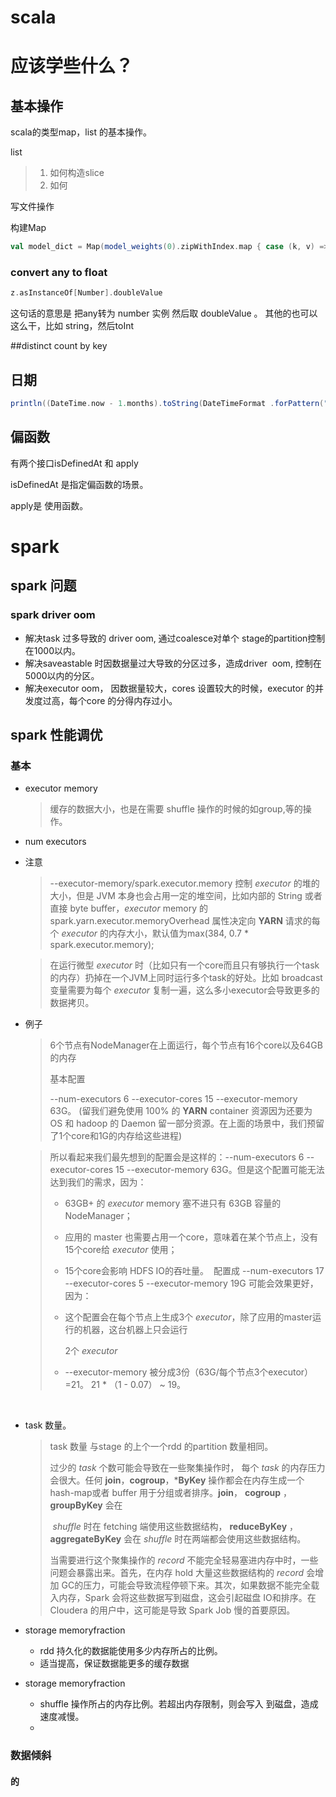 # scala



# 应该学些什么？

## 基本操作

scala的类型map，list 的基本操作。

list

> 	1. 如何构造slice  
> 	2. 如何

写文件操作

构建Map

```scala
val model_dict = Map(model_weights(0).zipWithIndex.map { case (k, v) => (v, k) }: _*)
```

### convert  any to float

```scala
z.asInstanceOf[Number].doubleValue
```

这句话的意思是 把any转为 number 实例 然后取 doubleValue 。 其他的也可以这么干，比如 string，然后toInt

##distinct count by key

## 日期

```scala
println((DateTime.now - 1.months).toString(DateTimeFormat .forPattern("yyyyMMdd"))) // returns org.joda.time.DateTime = 2009-06-27T13:25:59.195-07:00
```

## 偏函数

有两个接口isDefinedAt 和 apply

isDefinedAt 是指定偏函数的场景。

apply是 使用函数。

# spark

## spark 问题



### spark driver oom

- 解决task     过多导致的 driver oom, 通过coalesce对单个 stage的partition控制在1000以内。
- 解决saveastable     时因数据量过大导致的分区过多，造成driver  oom,     控制在5000以内的分区。
- 解决executor     oom， 因数据量较大，cores 设置较大的时候，executor 的并发度过高，每个core     的分得内存过小。



## spark 性能调优

### 基本

- executor memory

  > 缓存的数据大小，也是在需要 shuffle 操作的时候的如group,等的操作。

- num executors

- 注意

  > --executor-memory/spark.executor.memory 控制 *executor* 的堆的大小，但是 JVM 本身也会占用一定的堆空间，比如内部的 String 或者直接 byte buffer，*executor* memory 的 spark.yarn.executor.memoryOverhead 属性决定向 **YARN** 请求的每个 *executor* 的内存大小，默认值为max(384, 0.7 * spark.executor.memory);

  > 在运行微型 *executor* 时（比如只有一个core而且只有够执行一个task的内存）扔掉在一个JVM上同时运行多个task的好处。比如 broadcast 变量需要为每个 *executor* 复制一遍，这么多小executor会导致更多的数据拷贝。

- 例子

  > 6个节点有NodeManager在上面运行，每个节点有16个core以及64GB的内存
  >
  > 基本配置 
  >
  > --num-executors 6 --executor-cores 15 --executor-memory 63G。 (留我们避免使用 100% 的 **YARN** container 资源因为还要为 OS 和 hadoop 的 Daemon 留一部分资源。在上面的场景中，我们预留了1个core和1G的内存给这些进程)

  > 所以看起来我们最先想到的配置会是这样的：--num-executors 6 --executor-cores 15 --executor-memory 63G。但是这个配置可能无法达到我们的需求，因为： 
  >
  > - 63GB+ 的 *executor* memory 塞不进只有 63GB 容量的 NodeManager； 
  >
  > - 应用的 master 也需要占用一个core，意味着在某个节点上，没有15个core给 *executor* 使用； 
  >
  > - 15个core会影响 HDFS IO的吞吐量。 
  >   配置成 --num-executors 17 --executor-cores 5 --executor-memory 19G 可能会效果更好，因为： 
  >
  > - 这个配置会在每个节点上生成3个 *executor*，除了应用的master运行的机器，这台机器上只会运行
  >
  >   2个 *executor* 
  >
  > - --executor-memory 被分成3份（63G/每个节点3个executor）=21。 21 * （1 - 0.07） ~ 19。

  ​

- task 数量。

  > task 数量 与stage 的上个一个rdd 的partition 数量相同。
  >
  >  过少的 *task* 个数可能会导致在一些聚集操作时， 每个 *task* 的内存压力会很大。任何 **join**，**cogroup**，***ByKey** 操作都会在内存生成一个 hash-map或者 buffer 用于分组或者排序。**join**， **cogroup** ，**groupByKey** 会在
  >
  >  *shuffle* 时在 fetching 端使用这些数据结构， **reduceByKey** ，**aggregateByKey** 会在 *shuffle* 时在两端都会使用这些数据结构。
  >
  > 当需要进行这个聚集操作的 *record* 不能完全轻易塞进内存中时，一些问题会暴露出来。首先，在内存 hold 大量这些数据结构的 *record* 会增加 GC的压力，可能会导致流程停顿下来。其次，如果数据不能完全载入内存，Spark 会将这些数据写到磁盘，这会引起磁盘 IO和排序。在 Cloudera 的用户中，这可能是导致 Spark Job 慢的首要原因。

- storage memoryfraction

  - rdd 持久化的数据能使用多少内存所占的比例。
  - 适当提高，保证数据能更多的缓存数据

- storage memoryfraction

  - shuffle 操作所占的内存比例。若超出内存限制，则会写入 到磁盘，造成速度减慢。
  - ​



### 数据倾斜

#### 的